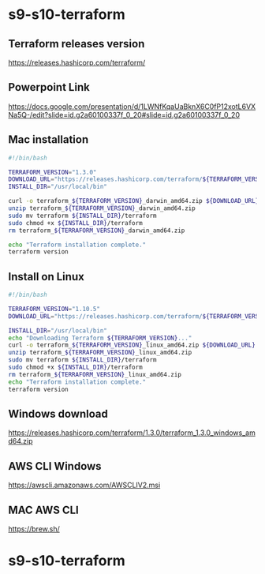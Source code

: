 # s9-s10-terraform

## Terraform releases version
https://releases.hashicorp.com/terraform/

## Powerpoint Link
https://docs.google.com/presentation/d/1LWNfKqaUaBknX6C0fP12xotL6VXNa5Q-/edit?slide=id.g2a60100337f_0_20#slide=id.g2a60100337f_0_20

## Mac installation
```sh
#!/bin/bash

TERRAFORM_VERSION="1.3.0"
DOWNLOAD_URL="https://releases.hashicorp.com/terraform/${TERRAFORM_VERSION}/terraform_${TERRAFORM_VERSION}_darwin_amd64.zip"
INSTALL_DIR="/usr/local/bin"

curl -o terraform_${TERRAFORM_VERSION}_darwin_amd64.zip ${DOWNLOAD_URL}
unzip terraform_${TERRAFORM_VERSION}_darwin_amd64.zip
sudo mv terraform ${INSTALL_DIR}/terraform
sudo chmod +x ${INSTALL_DIR}/terraform
rm terraform_${TERRAFORM_VERSION}_darwin_amd64.zip

echo "Terraform installation complete."
terraform version
```

## Install on Linux
```sh
#!/bin/bash

TERRAFORM_VERSION="1.10.5"
DOWNLOAD_URL="https://releases.hashicorp.com/terraform/${TERRAFORM_VERSION}/terraform_${TERRAFORM_VERSION}_linux_amd64.zip"

INSTALL_DIR="/usr/local/bin"
echo "Downloading Terraform ${TERRAFORM_VERSION}..."
curl -o terraform_${TERRAFORM_VERSION}_linux_amd64.zip ${DOWNLOAD_URL}
unzip terraform_${TERRAFORM_VERSION}_linux_amd64.zip
sudo mv terraform ${INSTALL_DIR}/terraform
sudo chmod +x ${INSTALL_DIR}/terraform
rm terraform_${TERRAFORM_VERSION}_linux_amd64.zip
echo "Terraform installation complete."
terraform version
```

## Windows download
https://releases.hashicorp.com/terraform/1.3.0/terraform_1.3.0_windows_amd64.zip

## AWS CLI Windows
https://awscli.amazonaws.com/AWSCLIV2.msi

## MAC AWS CLI
https://brew.sh/

# s9-s10-terraform

